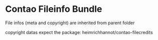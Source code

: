 # Contao Fileinfo Bundle
File infos (meta and copyright) are inherited from parent folder

copyright datas expect the package: heimrichhannot/contao-filecredits
